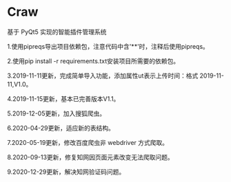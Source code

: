 # Craw
基于 PyQt5 实现的智能插件管理系统  

1.使用pipreqs导出项目依赖包，注意代码中含'\*\*'时，注释后使用pipreqs。 

2.使用pip install -r requirements.txt安装项目所需要的依赖包。  

3.2019-11-11更新，完成简单导入功能，添加属性ut表示上传时间：格式 2019-11-11,V1.0。 

4.2019-11-15更新，基本已完善版本V1.1。

5.2019-12-05更新，加入搜狐爬虫。

6.2020-04-29更新，适应新的表结构。

7.2020-05-19更新，修改百度爬虫非 webdriver 方式爬取。

8.2020-09-13更新，修复知网因页面元素改变无法爬取问题。

9.2020-12-29更新，解决知网验证码问题。
